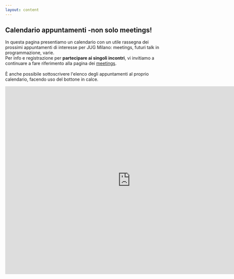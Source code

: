 ```yaml
---
layout: content
---
```


<div id="main" class="inner">
    <section class="clearfix">
        <h2> Calendario appuntamenti -non solo meetings! </h2>
    </section>
</div>

In questa pagina presentiamo un calendario con un utile rassegna dei prossimi appuntamenti di interesse per JUG Milano: meetings, futuri talk in programmazione, varie.<br/>
Per info e registrazione per <b>partecipare ai singoli incontri</b>, vi invitiamo a continuare a fare riferimento alla pagina dei <a href="/meetings">meetings</a>.
<br/><br/>
È anche possibile sottoscrivere l'elenco degli appuntamenti al proprio calendario, facendo uso del bottone in calce.

<div style="text-align:center">

<iframe src="https://calendar.google.com/calendar/b/2/embed?height=600&amp;wkst=2&amp;bgcolor=%23ffffff&amp;ctz=Europe%2FRome&amp;src=cc477cb71ed54b41da2d6f0568a6ab0b9e2ab91c0cb1eca35ee2a7aa6c86d32c%40group.calendar.google.com&amp;color=%23E4C441&amp;mode=AGENDA&amp;showCalendars=0&amp;showTabs=0&amp;showPrint=0&amp;showDate=0&amp;showNav=0&amp;showTitle=0" style="border-width:0" width="800" height="600" frameborder="0" scrolling="no"></iframe>

</div>